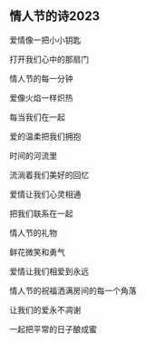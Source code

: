 ## 情人节的诗2023

爱情像一把小小钥匙

打开我们心中的那扇门

情人节的每一分钟

爱像火焰一样炽热



每当我们在一起

爱的温柔把我们拥抱

时间的河流里

流淌着我们美好的回忆



爱情让我们心灵相通

把我们联系在一起

情人节的礼物

鲜花微笑和勇气



爱情让我们相爱到永远

情人节的祝福洒满房间的每一个角落

让我们的爱永不凋谢

一起把平常的日子酿成蜜